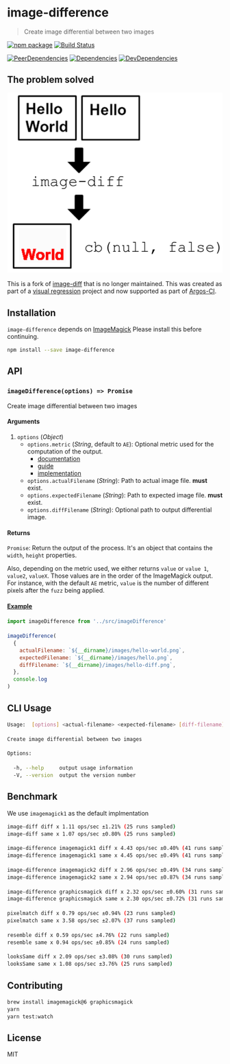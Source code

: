 # image-difference

> Create image differential between two images

[![npm package](https://img.shields.io/npm/v/image-difference.svg)](https://www.npmjs.org/package/image-difference)
[![Build Status](https://travis-ci.org/argos-ci/image-difference.svg?branch=master)](https://travis-ci.org/argos-ci/image-difference)

[![PeerDependencies](https://img.shields.io/david/peer/argos-ci/image-difference.svg)](https://david-dm.org/argos-ci/image-difference#info=peerDependencies&view=list)
[![Dependencies](https://img.shields.io/david/argos-ci/image-difference.svg)](https://david-dm.org/argos-ci/image-difference)
[![DevDependencies](https://img.shields.io/david/dev/argos-ci/image-difference.svg)](https://david-dm.org/argos-ci/image-difference#info=devDependencies&view=list)

## The problem solved

![difference](example/example.png)

This is a fork of [image-diff](https://github.com/uber-archive/image-diff) that is no longer maintained.
This was created as part of a [visual regression](http://www.youtube.com/watch?v=1wHr-O6gEfc) project and now supported as part of [Argos-CI](https://www.argos-ci.com/).

## Installation

`image-difference` depends on [ImageMagick](http://www.imagemagick.org/script/index.php) Please install this before continuing.

```sh
npm install --save image-difference
```

## API

### `imageDifference(options) => Promise`

Create image differential between two images

#### Arguments

1. `options` (*Object*)
    - `options.metric` (*String*, default to `AE`): Optional metric used for the computation of the output.
        - [documentation](http://legacy.imagemagick.org/script/command-line-options.php#metric)
        - [guide](http://www.imagemagick.org/Usage/compare/)
        - [implementation](https://github.com/ImageMagick/ImageMagick/blob/master/MagickCore/compare.c)
    - `options.actualFilename` (*String*): Path to actual image file. **must** exist.
    - `options.expectedFilename` (*String*): Path to expected image file. **must** exist.
    - `options.diffFilename` (*String*): Optional path to output differential image.

#### Returns

`Promise`: Return the output of the process. It's an object that contains the `width`, `height` properties.

Also, depending on the metric used, we either returns `value` or `value 1`, `value2`, `valueX`.
Those values are in the order of the ImageMagick output.
For instance, with the default `AE` metric, `value` is the number of different pixels after the `fuzz` being applied.

#### [Example](https://github.com/argos-ci/image-difference/tree/master/example)

```js
import imageDifference from '../src/imageDifference'

imageDifference(
  {
    actualFilename: `${__dirname}/images/hello-world.png`,
    expectedFilename: `${__dirname}/images/hello.png`,
    diffFilename: `${__dirname}/images/hello-diff.png`,
  },
  console.log
)
```

## CLI Usage

```sh
Usage:  [options] <actual-filename> <expected-filename> [diff-filename]

Create image differential between two images

Options:

  -h, --help     output usage information
  -V, --version  output the version number
```


## Benchmark

We use `imagemagick1` as the default implmentation

```sh
image-diff diff x 1.11 ops/sec ±1.21% (25 runs sampled)
image-diff same x 1.07 ops/sec ±0.80% (25 runs sampled)

image-difference imagemagick1 diff x 4.43 ops/sec ±0.40% (41 runs sampled)
image-difference imagemagick1 same x 4.45 ops/sec ±0.49% (41 runs sampled)

image-difference imagemagick2 diff x 2.96 ops/sec ±0.49% (34 runs sampled)
image-difference imagemagick2 same x 2.94 ops/sec ±0.87% (34 runs sampled)

image-difference graphicsmagick diff x 2.32 ops/sec ±0.60% (31 runs sampled)
image-difference graphicsmagick same x 2.30 ops/sec ±0.72% (31 runs sampled)

pixelmatch diff x 0.79 ops/sec ±0.94% (23 runs sampled)
pixelmatch same x 3.58 ops/sec ±2.07% (37 runs sampled)

resemble diff x 0.59 ops/sec ±4.76% (22 runs sampled)
resemble same x 0.94 ops/sec ±0.85% (24 runs sampled)

looksSame diff x 2.09 ops/sec ±3.08% (30 runs sampled)
looksSame same x 1.08 ops/sec ±3.76% (25 runs sampled)
```

## Contributing

```sh
brew install imagemagick@6 graphicsmagick
yarn
yarn test:watch
```

## License

MIT

